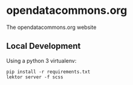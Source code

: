 # opendatacommons.org

The opendatacommons.org website

## Local Development

Using a python 3 virtualenv:

```
pip install -r requirements.txt
lektor server -f scss
```

